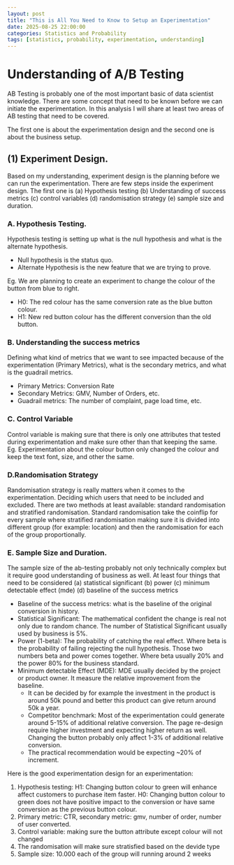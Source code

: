 ```yaml
---
layout: post
title: "This is All You Need to Know to Setup an Experimentation"
date: 2025-08-25 22:00:00
categories: Statistics and Probability
tags: [statistics, probability, experimentation, understanding]
---
```


# Understanding of A/B Testing

AB Testing is probably one of the most important basic of data scientist knowledge. There are some concept that need to be known before we can initiate the experimentation. In this analysis I will share at least two areas of AB testing that need to be covered. 

The first one is about the experimentation design and the second one is about the business setup.

## (1) Experiment Design. 

Based on my understanding, experiment design is the planning before we can run the experimentation. There are few steps inside the experiment design. The first one is (a) Hypothesis testing (b) Understanding of success metrics (c) control variables (d) randomisation strategy (e) sample size and duration.

### A. Hypothesis Testing.
Hypothesis testing is setting up what is the null hypothesis and what is the alternate hypothesis. 
- Null hypothesis is the status quo.
- Alternate Hypothesis is the new feature that we are trying to prove.

Eg. We are planning to create an experiment to change the colour of the button from blue to right. 

- H0: The red colour has the same conversion rate as the blue button colour.
- H1: New red button colour has the different conversion than the old button.

### B. Understanding the success metrics
Defining what kind of metrics that we want to see impacted because of the experimentation (Primary Metrics), what is the secondary metrics, and what is the guadrail metrics.

- Primary Metrics: Conversion Rate
- Secondary Metrics: GMV, Number of Orders, etc.
- Guadrail metrics: The number of complaint, page load time, etc.

### C. Control Variable
Control variable is making sure that there is only one attributes that tested during experimentation and make sure other than that keeping the same. Eg. Experimentation about the colour button only changed the colour and keep the text font, size, and other the same.


### D.Randomisation Strategy
Randomisation strategy is really matters when it comes to the experimentation. Deciding which users that need to be included and excluded. There are two methods at least available: standard randomisation and stratified randomisation. Standard randomisation take the coinflip for every sample where stratified randomisation making sure it is divided into different group (for example: location) and then the randomisation for each of the group proportionally.

### E. Sample Size and Duration.
The sample size of the ab-testing probably not only technically complex but it require good understanding of business as well. At least four things that need to be considered (a) statistical significant (b) power (c) minimum detectable effect (mde) (d) baseline of the success metrics

- Baseline of the success metrics: what is the baseline of the original conversion in history.
- Statistical Significant: The mathematical confident the change is real not only due to random chance. The number of Statistical Significant usually used by business is 5%.
- Power (1-beta): The probability of catching the real effect. Where beta is the probability of failing rejecting the null hypothesis. Those two numbers beta and power comes together. Where beta usually 20% and the power 80% for the business standard.
- Minimum detectable Effect (MDE): MDE usually decided by the project or product owner. It measure the relative improvement from the baseline. 
    - It can be decided by for example the investment in the product is around 50k pound and better this product can give return around 50k a year.
    - Competitor benchmark: Most of the experimentation could generate around 5-15% of additional relative conversion. The page re-design require higher investment and expecting higher return as well. Changing the button probably only affect 1-3% of additional relative conversion.
    - The practical recommendation would be expecting ~20% of increment.


Here is the good experimentation design for an experimentation:

1. Hypothesis testing: H1: Changing button colour to green will enhance affect customers to purchase item faster. H0: Changing button colour to green does not have positive impact to the conversion or have same conversion as the previous button colour.
2. Primary metric: CTR, secondary metric: gmv, number of order, number of user converted.
3. Control variable: making sure the button attribute except colour will not changed 
4. The randomisation will make sure stratisfied based on the devide type
5. Sample size: 10.000 each of the group will running around 2 weeks 